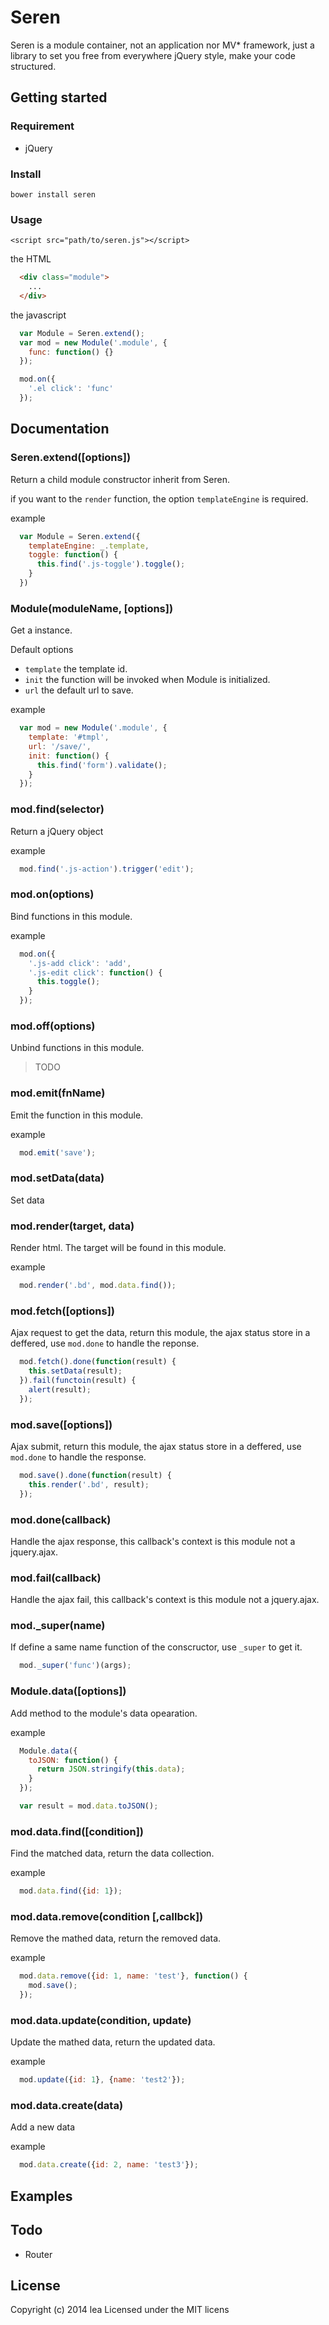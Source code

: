 Seren
=====

Seren is a module container, not an application nor MV* framework, just a library to set you free from everywhere jQuery style, make your code structured.

## Getting started

### Requirement

* jQuery

### Install

`bower install seren`

### Usage

`<script src="path/to/seren.js"></script>`


the HTML
```html
  <div class="module">
    ...
  </div>
```

the javascript
```javascript
  var Module = Seren.extend();
  var mod = new Module('.module', {
    func: function() {}
  });

  mod.on({
    '.el click': 'func'
  });

```

## Documentation

### Seren.extend([options])
Return a child module constructor inherit from Seren.

if you want to the `render` function, the option `templateEngine` is required.

example
```js
  var Module = Seren.extend({
    templateEngine: _.template,
    toggle: function() {
      this.find('.js-toggle').toggle();
    }
  })
```

### Module(moduleName, [options])

Get a instance.

Default options

* `template` the template id.
* `init` the function will be invoked when Module is initialized.
* `url` the default url to save.

example
```js
  var mod = new Module('.module', {
    template: '#tmpl',
    url: '/save/',
    init: function() {
      this.find('form').validate();
    }
  });
```

### mod.find(selector)

Return a jQuery object

example
```js
  mod.find('.js-action').trigger('edit');
```

### mod.on(options)

Bind functions in this module.

example
```js
  mod.on({
    '.js-add click': 'add',
    '.js-edit click': function() {
      this.toggle();
    }
  });
```

### mod.off(options)

Unbind functions in this module.

> TODO

### mod.emit(fnName)

Emit the function in this module.

example
```js
  mod.emit('save');
```

### mod.setData(data)

Set data

### mod.render(target, data)

Render html.
The target will be found in this module.

example
```js
  mod.render('.bd', mod.data.find());
```

### mod.fetch([options])

Ajax request to get the data, return this module, the ajax status store in a deffered, use `mod.done` to handle the reponse.

```js
  mod.fetch().done(function(result) {
    this.setData(result);
  }).fail(functoin(result) {
    alert(result);
  });
```

### mod.save([options])

Ajax submit, return this module, the ajax status store in a deffered, use `mod.done` to handle the response.

```js
  mod.save().done(function(result) {
    this.render('.bd', result);
  });
```

### mod.done(callback)

Handle the ajax response, this callback's context is this module not a jquery.ajax.

### mod.fail(callback)

Handle the ajax fail, this callback's context is this module not a jquery.ajax.

### mod._super(name)

If define a same name function of the conscructor, use `_super` to get it.

```js
  mod._super('func')(args);
```

### Module.data([options])

Add method to the module's data opearation.

example
```js
  Module.data({
    toJSON: function() {
      return JSON.stringify(this.data);
    }
  });

  var result = mod.data.toJSON();
```

### mod.data.find([condition])

Find the matched data, return the data collection.

example
```js
  mod.data.find({id: 1});
```

### mod.data.remove(condition [,callbck])

Remove the mathed data, return the removed data.

example
```js
  mod.data.remove({id: 1, name: 'test'}, function() {
    mod.save();
  });
```

### mod.data.update(condition, update)

Update the mathed data, return the updated data.

example
```js
  mod.update({id: 1}, {name: 'test2'});
```

### mod.data.create(data)

Add a new data

example
```js
  mod.data.create({id: 2, name: 'test3'});
```

## Examples


## Todo

* Router

## License

Copyright (c) 2014 lea
Licensed under the MIT licens